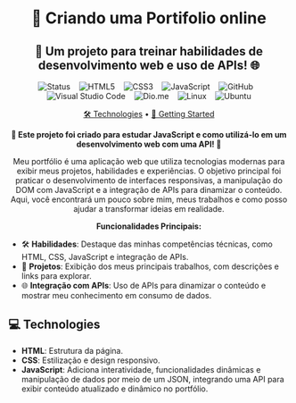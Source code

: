 <h1 align="center" style="font-weight: bold;"> 📱 Criando uma Portifolio online</h1>
<h2 align= "center" style="font-weight: bold;">🚀 Um projeto para treinar habilidades de desenvolvimento web e uso de APIs! 🌐</h1>

<div align="center">

![Status](https://img.shields.io/badge/status-%20concluido-green?style=for-the-badge)&nbsp;&nbsp;&nbsp;
![HTML5](https://img.shields.io/badge/html5-%23E34F26.svg?style=for-the-badge&logo=html5&logoColor=white)&nbsp;&nbsp;&nbsp;
![CSS3](https://img.shields.io/badge/css3-%231572B6.svg?style=for-the-badge&logo=css3&logoColor=white)&nbsp;&nbsp;&nbsp;
![JavaScript](https://img.shields.io/badge/javascript-%23323330.svg?style=for-the-badge&logo=javascript&logoColor=%23F7DF1E)&nbsp;&nbsp;&nbsp;
![GitHub](https://img.shields.io/badge/github-%23121011.svg?style=for-the-badge&logo=github&logoColor=white)&nbsp;&nbsp;&nbsp;
![Visual Studio Code](https://img.shields.io/badge/Visual%20Studio%20Code-0078d7.svg?style=for-the-badge&logo=visual-studio-code&logoColor=white)&nbsp;&nbsp;&nbsp;
![Dio.me](https://img.shields.io/badge/dio.me-000080.svg?style=for-the-badge&logo=&logoColor=white)&nbsp;&nbsp;&nbsp;
![Linux](https://img.shields.io/badge/Linux-FCC624?style=for-the-badge&logo=linux&logoColor=black)&nbsp;&nbsp;&nbsp;
![Ubuntu](https://img.shields.io/badge/Ubuntu-E95420?style=for-the-badge&logo=ubuntu&logoColor=white)

</div>

<p align="center">
 <a href="#tech">🛠️ Technologies</a> • 
 <a href="#started">🚀 Getting Started</a> 
 <!-- <a href="#colab">👥 Collaborators</a> •
 <a href="#contribute">🤝 Contribute</a> -->
</p>

<p align="center">
    <b>🌟 Este projeto foi criado para estudar JavaScript e como utilizá-lo em um desenvolvimento web com uma API! 🚀</b>
</p>

<p align="center">
    Meu portfólio é uma aplicação web que utiliza tecnologias modernas para exibir meus projetos, habilidades e experiências. O objetivo principal foi praticar o desenvolvimento de interfaces responsivas, a manipulação do DOM com JavaScript e a integração de APIs para dinamizar o conteúdo. Aqui, você encontrará um pouco sobre mim, meus trabalhos e como posso ajudar a transformar ideias em realidade.
</p>

<p align="center">
    <b>Funcionalidades Principais:</b>
</p>

- 🛠️ **Habilidades**: Destaque das minhas competências técnicas, como HTML, CSS, JavaScript e integração de APIs.
- 🚀 **Projetos**: Exibição dos meus principais trabalhos, com descrições e links para explorar.
- 🌐 **Integração com APIs**: Uso de APIs para dinamizar o conteúdo e mostrar meu conhecimento em consumo de dados.


<!-- <p align="center">
     <a href="PROJECT__URL" target="_blank">📱 Visite o Projeto Online</a>
</p>

<h2 id="layout">🎨 Layout</h2>

<p align="center">
    <img src="../.github/example.png" alt="Image Example" width="400px">
    <img src="../.github/example.png" alt="Image Example" width="400px">
</p>

<p align="center">
    <i>✨ Confira como o projeto ficou! ✨</i>
</p> -->

<h2 id="technologies">💻 Technologies</h2>

- **HTML**: Estrutura da página.
- **CSS**: Estilização e design responsivo. 
- **JavaScript**: Adiciona interatividade, funcionalidades dinâmicas e manipulação de dados por meio de um JSON, integrando uma API para exibir conteúdo atualizado e dinâmico no portfólio.


<!-- 
<h2 id="colab">🤝 Collaborators</h2> -->

<!-- <p align="center">
    Um agradecimento especial a todos que contribuíram para este projeto! 🚀
</p>

<div align="center">

<table>
  <tr>
    <td align="center">
      <a href="https://github.com/seu-usuario">
        <img src="https://avatars.githubusercontent.com/u/seusuario" width="100px;" alt="Foto do Colaborador"/>
        <br />
        <sub><b>Seu Nome</b></sub>
      </a>
    </td>
    <td align="center">
      <a href="https://github.com/outro-usuario">
        <img src="https://avatars.githubusercontent.com/u/outrousuario" width="100px;" alt="Foto do Colaborador"/>
        <br />
        <sub><b>Outro Nome</b></sub>
      </a>
    </td>
  </tr>
</table>

</div> -->
<!-- 
<p align="center">
    💡 Quer contribuir também? Veja como <a href="#contribute">aqui</a>!
</p> -->

<!-- <h2 id="contribute">📫 Contribute</h2>

Here you will explain how other developers can contribute to your project. For example, explaining how can create their branches, which patterns to follow and how to open an pull request

1. `git clone https://github.com/Fernanda-Kipper/text-editor.git`
2. `git checkout -b feature/NAME`
3. Follow commit patterns
4. Open a Pull Request explaining the problem solved or feature made, if exists, append screenshot of visual modifications and wait for the review!

<h3>Documentations that might help</h3>

[📝 How to create a Pull Request](https://www.atlassian.com/br/git/tutorials/making-a-pull-request)

[💾 Commit pattern](https://gist.github.com/joshbuchea/6f47e86d2510bce28f8e7f42ae84c716) -->